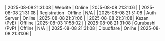 | 2025-08-08 21:31:08 | Website | Online | 2025-08-08 21:31:06 |
| 2025-08-08 21:31:08 | Registration | Offline | N/A |
| 2025-08-08 21:31:08 | Auth Server | Online | 2025-08-08 21:31:06 |
| 2025-08-08 21:31:08 | Kezan (PvE) | Offline | 2025-08-03 17:58:02 |
| 2025-08-08 21:31:08 | Gurubashi (PvP) | Offline | N/A |
| 2025-08-08 21:31:08 | Cloudflare | Online | 2025-08-08 21:31:06 |

